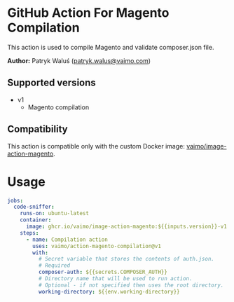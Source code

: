 # GitHub Action For Magento Compilation

This action is used to compile Magento and validate composer.json file.

**Author:** Patryk Waluś (patryk.walus@vaimo.com)

## Supported versions

- v1
    - Magento compilation

## Compatibility

This action is compatible only with the custom Docker image: [vaimo/image-action-magento](https://github.com/vaimo/image-action-magento).

# Usage

```yaml
jobs:
  code-sniffer:
    runs-on: ubuntu-latest
    container:
      image: ghcr.io/vaimo/image-action-magento:${{inputs.version}}-v1
    steps:
      - name: Compilation action
        uses: vaimo/action-magento-compilation@v1
        with:
          # Secret variable that stores the contents of auth.json.
          # Required
          composer-auth: ${{secrets.COMPOSER_AUTH}}
          # Directory name that will be used to run action.
          # Optional - if not specified then uses the root directory.
          working-directory: ${{env.working-directory}}
```